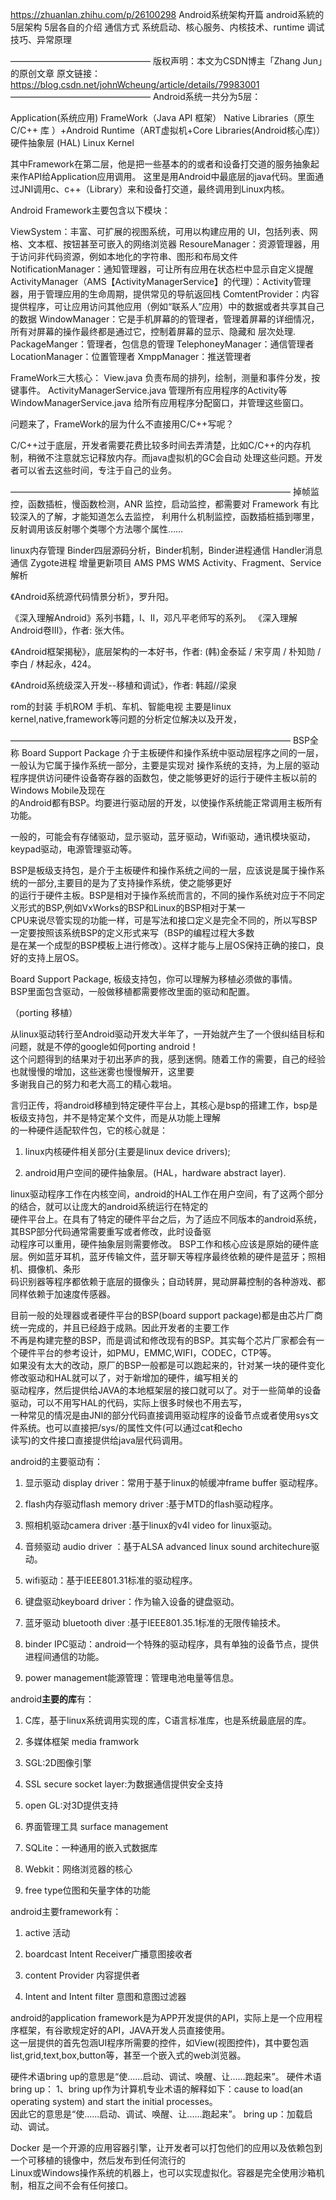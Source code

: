 https://zhuanlan.zhihu.com/p/26100298
Android系统架构开篇
android系統的5层架构
5层各自的介绍
通信方式
系统启动、核心服务、内核技术、runtime
调试技巧、异常原理

————————————————
版权声明：本文为CSDN博主「Zhang  Jun」的原创文章
原文链接：https://blog.csdn.net/johnWcheung/article/details/79983001
————————————————
Android系统一共分为5层：

Application(系统应用)
FrameWork（Java API 框架）
Native Libraries（原生 C/C++ 库 ）+Android Runtime（ART虚拟机+Core Libraries(Android核心库)）
硬件抽象层 (HAL)
Linux Kernel

其中Framework在第二层，他是把一些基本的的或者和设备打交道的服务抽象起来作API给Application应用调用。
这里是用Android中最底层的java代码。里面通过JNI调用c、c++（Library）来和设备打交道，最终调用到Linux内核。

Android Framework主要包含以下模块：

ViewSystem：丰富、可扩展的视图系统，可用以构建应用的 UI，包括列表、网格、文本框、按钮甚至可嵌入的网络浏览器
ResoureManager：资源管理器，用于访问非代码资源，例如本地化的字符串、图形和布局文件
NotificationManager：通知管理器，可让所有应用在状态栏中显示自定义提醒
ActivityManager（AMS【ActivityManagerService】的代理）：Activity管理器，用于管理应用的生命周期，提供常见的导航返回栈
ComtentProvider：内容提供程序，可让应用访问其他应用（例如“联系人”应用）中的数据或者共享其自己的数据
WindowManager：它是手机屏幕的的管理者，管理着屏幕的详细情况，所有对屏幕的操作最终都是通过它，控制着屏幕的显示、隐藏和
层次处理.
PackageManger：管理者，包信息的管理
TelephoneyManager：通信管理者
LocationManager：位置管理者
XmppManager：推送管理者

FrameWork三大核心：
View.java 负责布局的排列，绘制，测量和事件分发，按键事件。
ActivityManagerService.java 管理所有应用程序的Activity等
WindowManagerService.java 给所有应用程序分配窗口，并管理这些窗口。

问题来了，FrameWork的层为什么不直接用C/C++写呢？

C/C++过于底层，开发者需要花费比较多时间去弄清楚，比如C/C++的内存机制，稍微不注意就忘记释放内存。而java虚拟机的GC会自动
处理这些问题。开发者可以省去这些时间，专注于自己的业务。

————————————————————————————————
掉帧监控，函数插桩，慢函数检测，ANR 监控，启动监控，都需要对 Framework 有比较深入的了解，才能知道怎么去监控，
利用什么机制监控，函数插桩插到哪里，反射调用该反射哪个类哪个方法哪个属性……

linux内存管理
Binder四层源码分析，Binder机制，Binder进程通信
Handler消息通信
Zygote进程
增量更新项目
AMS
PMS
WMS
Activity、Fragment、Service解析

《Android系统源代码情景分析》，罗升阳。

《深入理解Android》系列书籍，I、II，邓凡平老师写的系列。
《深入理解Android卷III》，作者: 张大伟。

《Android框架揭秘》，底层架构的一本好书，作者: (韩)金泰延 / 宋亨周 / 朴知勋 / 李白 / 林起永，424。

《Android系统级深入开发--移植和调试》，作者: 韩超//梁泉

rom的封装
手机ROM
手机、车机、智能电视
主要是linux kernel,native,framework等问题的分析定位解决以及开发，

————————————————————————————————
BSP全称 Board Support Package 介于主板硬件和操作系统中驱动层程序之间的一层，一般认为它属于操作系统一部分，主要是实现对
操作系统的支持，为上层的驱动程序提供访问硬件设备寄存器的函数包，使之能够更好的运行于硬件主板以前的Windows Mobile及现在  
的Android都有BSP。均要进行驱动层的开发，以使操作系统能正常调用主板所有功能。

一般的，可能会有存储驱动，显示驱动，蓝牙驱动，Wifi驱动，通讯模块驱动，keypad驱动，电源管理驱动等。

BSP是板级支持包，是介于主板硬件和操作系统之间的一层，应该说是属于操作系统的一部分,主要目的是为了支持操作系统，使之能够更好  
的运行于硬件主板。BSP是相对于操作系统而言的，不同的操作系统对应于不同定义形式的BSP,例如VxWorks的BSP和Linux的BSP相对于某一  
CPU来说尽管实现的功能一样，可是写法和接口定义是完全不同的，所以写BSP一定要按照该系统BSP的定义形式来写（BSP的编程过程大多数  
是在某一个成型的BSP模板上进行修改）。这样才能与上层OS保持正确的接口，良好的支持上层OS。

Board Support Package, 板级支持包，你可以理解为移植必须做的事情。  
BSP里面包含驱动，一般做移植都需要修改里面的驱动和配置。

（porting 移植）

从linux驱动转行至Android驱动开发大半年了，一开始就产生了一个很纠结目标和问题，就是不停的google如何porting android！  
这个问题得到的结果对于初出茅庐的我，感到迷惘。随着工作的需要，自己的经验也就慢慢的增加，这些迷雾也慢慢解开，这里要  
多谢我自己的努力和老大高工的精心栽培。

言归正传，将android移植到特定硬件平台上，其核心是bsp的搭建工作，bsp是板级支持包，并不是特定某个文件，而是从功能上理解  
的一种硬件适配软件包，它的核心就是：

1. linux内核硬件相关部分(主要是linux device drivers);

2. android用户空间的硬件抽象层。(HAL，hardware abstract layer).

linux驱动程序工作在内核空间，android的HAL工作在用户空间，有了这两个部分的结合，就可以让庞大的android系统运行在特定的  
硬件平台上。在具有了特定的硬件平台之后，为了适应不同版本的android系统，其BSP部分代码通常需要重写或者修改，此时设备驱  
动程序可以重用，硬件抽象层则需要修改。
BSP工作和核心应该是原始的硬件底层。例如蓝牙耳机，蓝牙传输文件，蓝牙聊天等程序最终依赖的硬件是蓝牙；照相机、摄像机、条形  
码识别器等程序都依赖于底层的摄像头；自动转屏，晃动屏幕控制的各种游戏、都同样依赖于加速度传感器。

目前一般的处理器或者硬件平台的BSP(board support package)都是由芯片厂商统一完成的，并且已经趋于成熟。因此开发者的主要工作  
不再是构建完整的BSP，而是调试和修改现有的BSP。其实每个芯片厂家都会有一个硬件平台的参考设计，如PMU，EMMC,WIFI，CODEC，CTP等。  
如果没有太大的改动，原厂的BSP一般都是可以跑起来的，针对某一块的硬件变化修改驱动和HAL就可以了，对于新增加的硬件，编写相关的  
驱动程序，然后提供给JAVA的本地框架层的接口就可以了。对于一些简单的设备驱动，可以不用写HAL的代码，实际上很多时候也不用去写，  
一种常见的情况是由JNI的部分代码直接调用驱动程序的设备节点或者使用sys文件系统。也可以直接把/sys/的属性文件(可以通过cat和echo  
读写)的文件接口直接提供给java层代码调用。

android的主要驱动有：

1. 显示驱动 display driver：常用于基于linux的帧缓冲frame buffer 驱动程序。

2. flash内存驱动flash memory driver :基于MTD的flash驱动程序。

3. 照相机驱动camera driver :基于linux的v4l video for linux驱动。

4. 音频驱动 audio driver ：基于ALSA advanced linux sound architechure驱动。

5. wifi驱动：基于IEEE801.31标准的驱动程序。

6. 键盘驱动keyboard driver：作为输入设备的键盘驱动。

7. 蓝牙驱动 bluetooth diver :基于IEEE801.35.1标准的无限传输技术。

8. binder IPC驱动：android一个特殊的驱动程序，具有单独的设备节点，提供进程间通信的功能。

9. power management能源管理：管理电池电量等信息。

android**主要的库**有：

1. C库，基于linux系统调用实现的库，C语言标准库，也是系统最底层的库。

2. 多媒体框架 media framwork

3. SGL:2D图像引擎

4. SSL secure socket layer:为数据通信提供安全支持

5. open GL:对3D提供支持

6. 界面管理工具 surface management

7. SQLite：一种通用的嵌入式数据库

8. Webkit：网络浏览器的核心

9. free type位图和矢量字体的功能

android主要framework有：

1. active 活动

2. boardcast Intent Receiver广播意图接收者

3. content Provider 内容提供者

4. Intent and Intent filter 意图和意图过滤器

android的application framework是为APP开发提供的API，实际上是一个应用程序框架，有谷歌规定好的API，JAVA开发人员直接使用。  
这一层提供的首先包涵UI程序所需要的控件，如View(视图控件)，其中要包涵list,grid,text,box,button等，甚至一个嵌入式的web浏览器。

硬件术语bring up的意思是“使......启动、调试、唤醒、让......跑起来”。
硬件术语bring up：
1、bring up作为计算机专业术语的解释如下：cause to load(an operating system) and start the initial processes。  
因此它的意思是“使......启动、调试、唤醒、让......跑起来”。
bring up：加载启动、调试。

Docker 是一个开源的应用容器引擎，让开发者可以打包他们的应用以及依赖包到一个可移植的镜像中，然后发布到任何流行的  
Linux或Windows操作系统的机器上，也可以实现虚拟化。容器是完全使用沙箱机制，相互之间不会有任何接口。

